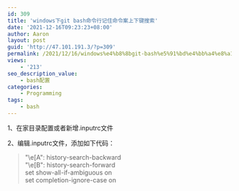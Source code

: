 ```yaml
---
id: 309
title: 'windows下git bash命令行记住命令案上下键搜索'
date: '2021-12-16T09:23:23+08:00'
author: Aaron
layout: post
guid: 'http://47.101.191.3/?p=309'
permalink: /2021/12/16/windows%e4%b8%8bgit-bash%e5%91%bd%e4%bb%a4%e8%a1%8c%e8%ae%b0%e4%bd%8f%e5%91%bd%e4%bb%a4%e6%a1%88%e4%b8%8a%e4%b8%8b%e9%94%ae%e6%90%9c%e7%b4%a2/
views:
    - '213'
seo_description_value:
    - bash配置
categories:
    - Programming
tags:
    - bash
---
```


1、在家目录配置或者新增.inputrc文件

2、编辑.inputrc文件，添加如下代码：

> "\\e\[A": history-search-backward  
> "\\e\[B": history-search-forward  
> set show-all-if-ambiguous on  
> set completion-ignore-case on